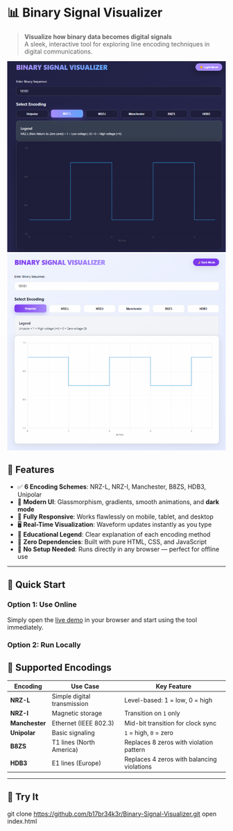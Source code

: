 # 📊 Binary Signal Visualizer

> **Visualize how binary data becomes digital signals**  
> A sleek, interactive tool for exploring line encoding techniques in digital communications.

![Demo](image.png)
![Demo](image2.png)



## 🔧 Features

- ✅ **6 Encoding Schemes**: NRZ-L, NRZ-I, Manchester, B8ZS, HDB3, Unipolar
- 🎨 **Modern UI**: Glassmorphism, gradients, smooth animations, and **dark mode**
- 📱 **Fully Responsive**: Works flawlessly on mobile, tablet, and desktop
- 🖥️ **Real-Time Visualization**: Waveform updates instantly as you type
- 🧠 **Educational Legend**: Clear explanation of each encoding method
- 🚀 **Zero Dependencies**: Built with pure HTML, CSS, and JavaScript
- 🔌 **No Setup Needed**: Runs directly in any browser — perfect for offline use

---
## 🚀 Quick Start

### Option 1: Use Online

Simply open the [live demo](https://b17br34k3r.github.io/Binary-Signal-Visualizer/) in your browser and start using the tool immediately.

### Option 2: Run Locally

## 🎯 Supported Encodings

| Encoding       | Use Case                    | Key Feature                                |
| -------------- | --------------------------- | ------------------------------------------ |
| **NRZ-L**      | Simple digital transmission | Level-based: 1 = low, 0 = high             |
| **NRZ-I**      | Magnetic storage            | Transition on `1` only                     |
| **Manchester** | Ethernet (IEEE 802.3)       | Mid-bit transition for clock sync          |
| **Unipolar**   | Basic signaling             | `1` = high, `0` = zero                     |
| **B8ZS**       | T1 lines (North America)    | Replaces 8 zeros with violation pattern    |
| **HDB3**       | E1 lines (Europe)           | Replaces 4 zeros with balancing violations |

---

## 🚀 Try It

git clone https://github.com/b17br34k3r/Binary-Signal-Visualizer.git
open index.html

